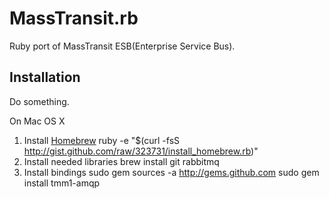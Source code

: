 MassTransit.rb
==============

Ruby port of MassTransit ESB(Enterprise Service Bus). 

Installation
------------

Do something.

On Mac OS X

1. Install [Homebrew](http://wiki.github.com/mxcl/homebrew/installation)
    ruby -e "$(curl -fsS http://gist.github.com/raw/323731/install_homebrew.rb)"
2. Install needed libraries
    brew install git rabbitmq
3. Install bindings
    sudo gem sources -a http://gems.github.com
    sudo gem install tmm1-amqp
